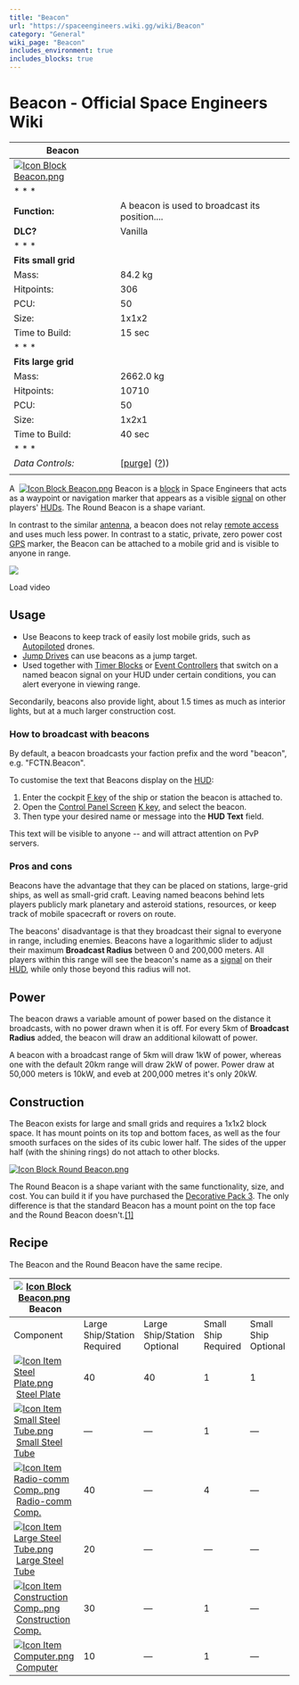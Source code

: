 ```yaml
---
title: "Beacon"
url: "https://spaceengineers.wiki.gg/wiki/Beacon"
category: "General"
wiki_page: "Beacon"
includes_environment: true
includes_blocks: true
---
```


# Beacon - Official Space Engineers Wiki

| Beacon |     |
| --- | --- |
| [![Icon Block Beacon.png](https://spaceengineers.wiki.gg/images/Icon_Block_Beacon.png?3a6e97)](https://spaceengineers.wiki.gg/wiki/File:Icon_Block_Beacon.png) |     |
| * * * |     |
| **Function:** | A beacon is used to broadcast its position.... |
| **DLC?** | Vanilla |
| * * * |     |
| **Fits small grid** |     |
| Mass: | 84.2 kg |
| Hitpoints: | 306 |
| PCU: | 50  |
| Size: | 1x1x2 |
| Time to Build: | 15 sec |
| * * * |     |
| **Fits large grid** |     |
| Mass: | 2662.0 kg |
| Hitpoints: | 10710 |
| PCU: | 50  |
| Size: | 1x2x1 |
| Time to Build: | 40 sec |
| * * * |     |
| _Data Controls:_ | \[[purge](https://spaceengineers.wiki.gg/wiki/Beacon?action=purge)\] ([?](https://spaceengineers.wiki.gg/wiki/Template:Info_Block))) |
|     |     |

A  [![Icon Block Beacon.png](https://spaceengineers.wiki.gg/images/thumb/Icon_Block_Beacon.png/21px-Icon_Block_Beacon.png?3a6e97)](https://spaceengineers.wiki.gg/wiki/Beacon "Beacon") Beacon is a [block](https://spaceengineers.wiki.gg/wiki/Block "Block") in Space Engineers that acts as a waypoint or navigation marker that appears as a visible [signal](https://spaceengineers.wiki.gg/wiki/Signal "Signal") on other players' [HUDs](https://spaceengineers.wiki.gg/wiki/HUD "HUD"). The Round Beacon is a shape variant.

In contrast to the similar [antenna](https://spaceengineers.wiki.gg/wiki/Antenna "Antenna"), a beacon does not relay [remote access](https://spaceengineers.wiki.gg/wiki/Remote_Access_Screen "Remote Access Screen") and uses much less power. In contrast to a static, private, zero power cost [GPS](https://spaceengineers.wiki.gg/wiki/GPS "GPS") marker, the Beacon can be attached to a mobile grid and is visible to anyone in range.

![](https://i.ytimg.com/vi/GuK9X0FcgtU/hqdefault.jpg)

Load video

## Usage

*   Use Beacons to keep track of easily lost mobile grids, such as [Autopiloted](https://spaceengineers.wiki.gg/wiki/Autopilot "Autopilot") drones.
*   [Jump Drives](https://spaceengineers.wiki.gg/wiki/Jump_Drive "Jump Drive") can use beacons as a jump target.
*   Used together with [Timer Blocks](https://spaceengineers.wiki.gg/wiki/Timer_Block "Timer Block") or [Event Controllers](https://spaceengineers.wiki.gg/wiki/Event_Controller "Event Controller") that switch on a named beacon signal on your HUD under certain conditions, you can alert everyone in viewing range.

Secondarily, beacons also provide light, about 1.5 times as much as interior lights, but at a much larger construction cost.

### How to broadcast with beacons

By default, a beacon broadcasts your faction prefix and the word "beacon", e.g. "FCTN.Beacon".

To customise the text that Beacons display on the [HUD](https://spaceengineers.wiki.gg/wiki/HUD "HUD"):

1.  Enter the cockpit [F key](https://spaceengineers.wiki.gg/wiki/Key_Bindings "Key Bindings") of the ship or station the beacon is attached to.
2.  Open the [Control Panel Screen](https://spaceengineers.wiki.gg/wiki/Control_Panel_Screen "Control Panel Screen") [K key](https://spaceengineers.wiki.gg/wiki/Key_Bindings "Key Bindings"), and select the beacon.
3.  Then type your desired name or message into the **HUD Text** field.

This text will be visible to anyone -- and will attract attention on PvP servers.

### Pros and cons

Beacons have the advantage that they can be placed on stations, large-grid ships, as well as small-grid craft. Leaving named beacons behind lets players publicly mark planetary and asteroid stations, resources, or keep track of mobile spacecraft or rovers on route.

The beacons' disadvantage is that they broadcast their signal to everyone in range, including enemies. Beacons have a logarithmic slider to adjust their maximum **Broadcast Radius** between 0 and 200,000 meters. All players within this range will see the beacon's name as a [signal](https://spaceengineers.wiki.gg/wiki/Signal "Signal") on their [HUD](https://spaceengineers.wiki.gg/wiki/HUD "HUD"), while only those beyond this radius will not.

## Power

The beacon draws a variable amount of power based on the distance it broadcasts, with no power drawn when it is off. For every 5km of **Broadcast Radius** added, the beacon will draw an additional kilowatt of power.

A beacon with a broadcast range of 5km will draw 1kW of power, whereas one with the default 20km range will draw 2kW of power. Power draw at 50,000 meters is 10kW, and eveb at 200,000 metres it's only 20kW.

## Construction

The Beacon exists for large and small grids and requires a 1x1x2 block space. It has mount points on its top and bottom faces, as well as the four smooth surfaces on the sides of its cubic lower half. The sides of the upper half (with the shining rings) do not attach to other blocks.

[![Icon Block Round Beacon.png](https://spaceengineers.wiki.gg/images/Icon_Block_Round_Beacon.png?d4affc)](https://spaceengineers.wiki.gg/wiki/File:Icon_Block_Round_Beacon.png)

The Round Beacon is a shape variant with the same functionality, size, and cost. You can build it if you have purchased the [Decorative Pack 3](https://spaceengineers.wiki.gg/wiki/Decorative_Pack_3 "Decorative Pack 3"). The only difference is that the standard Beacon has a mount point on the top face and the Round Beacon doesn't.[\[1\]](#cite_note-1)

## Recipe

The Beacon and the Round Beacon have the same recipe.

| [![Icon Block Beacon.png](https://spaceengineers.wiki.gg/images/thumb/Icon_Block_Beacon.png/21px-Icon_Block_Beacon.png?3a6e97)](https://spaceengineers.wiki.gg/wiki/Beacon "Beacon") Beacon |     |     |     |     |
| --- | --- | --- | --- | --- |
| Component | Large Ship/Station  <br>Required | Large Ship/Station  <br>Optional | Small Ship  <br>Required | Small Ship  <br>Optional |
| [![Icon Item Steel Plate.png](https://spaceengineers.wiki.gg/images/thumb/Icon_Item_Steel_Plate.png/21px-Icon_Item_Steel_Plate.png?437e3a)](https://spaceengineers.wiki.gg/wiki/Steel_Plate "Steel Plate") [Steel Plate](https://spaceengineers.wiki.gg/wiki/Steel_Plate "Steel Plate") | 40  | 40  | 1   | 1   |
| [![Icon Item Small Steel Tube.png](https://spaceengineers.wiki.gg/images/thumb/Icon_Item_Small_Steel_Tube.png/21px-Icon_Item_Small_Steel_Tube.png?4fe418)](https://spaceengineers.wiki.gg/wiki/Small_Steel_Tube "Small Steel Tube") [Small Steel Tube](https://spaceengineers.wiki.gg/wiki/Small_Steel_Tube "Small Steel Tube") | —   | —   | 1   | —   |
| [![Icon Item Radio-comm Comp..png](https://spaceengineers.wiki.gg/images/thumb/Icon_Item_Radio-comm_Comp..png/21px-Icon_Item_Radio-comm_Comp..png?d5a95f)](https://spaceengineers.wiki.gg/wiki/Radio-comm_Comp. "Radio-comm Comp.") [Radio-comm Comp.](https://spaceengineers.wiki.gg/wiki/Radio-comm_Comp. "Radio-comm Comp.") | 40  | —   | 4   | —   |
| [![Icon Item Large Steel Tube.png](https://spaceengineers.wiki.gg/images/thumb/Icon_Item_Large_Steel_Tube.png/21px-Icon_Item_Large_Steel_Tube.png?31c1e4)](https://spaceengineers.wiki.gg/wiki/Large_Steel_Tube "Large Steel Tube") [Large Steel Tube](https://spaceengineers.wiki.gg/wiki/Large_Steel_Tube "Large Steel Tube") | 20  | —   | —   | —   |
| [![Icon Item Construction Comp..png](https://spaceengineers.wiki.gg/images/thumb/Icon_Item_Construction_Comp..png/21px-Icon_Item_Construction_Comp..png?cdc26f)](https://spaceengineers.wiki.gg/wiki/Construction_Comp. "Construction Comp.") [Construction Comp.](https://spaceengineers.wiki.gg/wiki/Construction_Comp. "Construction Comp.") | 30  | —   | 1   | —   |
| [![Icon Item Computer.png](https://spaceengineers.wiki.gg/images/thumb/Icon_Item_Computer.png/21px-Icon_Item_Computer.png?65c1a4)](https://spaceengineers.wiki.gg/wiki/Computer "Computer") [Computer](https://spaceengineers.wiki.gg/wiki/Computer "Computer") | 10  | —   | 1   | —   |
